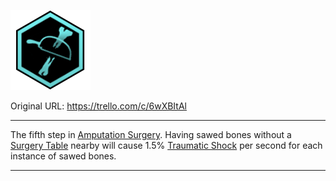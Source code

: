 ![tile061(3).png\|200](./Sawed%20Bones%20-%20Attachments/6718845db30472d958dd7c0c.png)

Original URL: https://trello.com/c/6wXBItAl

---

The fifth step in [Amputation Surgery](../Procedures/Amputation%20Surgery.md). Having sawed bones without a [Surgery Table](../Items/Surgery%20Table.md) nearby will cause 1.5% [Traumatic Shock](Traumatic%20Shock.md) per second for each instance of sawed bones.

---

